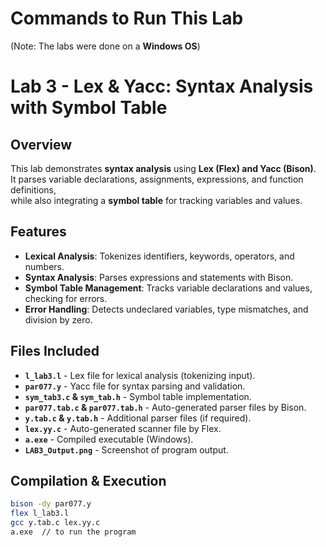# Commands to Run This Lab  
(Note: The labs were done on a **Windows OS**)

# Lab 3 - Lex & Yacc: Syntax Analysis with Symbol Table  

## Overview  
This lab demonstrates **syntax analysis** using **Lex (Flex) and Yacc (Bison)**.  
It parses variable declarations, assignments, expressions, and function definitions,  
while also integrating a **symbol table** for tracking variables and values.

## Features  
- **Lexical Analysis**: Tokenizes identifiers, keywords, operators, and numbers.  
- **Syntax Analysis**: Parses expressions and statements with Bison.  
- **Symbol Table Management**: Tracks variable declarations and values, checking for errors.  
- **Error Handling**: Detects undeclared variables, type mismatches, and division by zero.

## Files Included  
- **`l_lab3.l`** - Lex file for lexical analysis (tokenizing input).  
- **`par077.y`** - Yacc file for syntax parsing and validation.  
- **`sym_tab3.c` & `sym_tab.h`** - Symbol table implementation.  
- **`par077.tab.c` & `par077.tab.h`** - Auto-generated parser files by Bison.  
- **`y.tab.c` & `y.tab.h`** - Additional parser files (if required).  
- **`lex.yy.c`** - Auto-generated scanner file by Flex.  
- **`a.exe`** - Compiled executable (Windows).  
- **`LAB3_Output.png`** - Screenshot of program output.  

## Compilation & Execution   
```sh
bison -dy par077.y
flex l_lab3.l
gcc y.tab.c lex.yy.c
a.exe  // to run the program 
